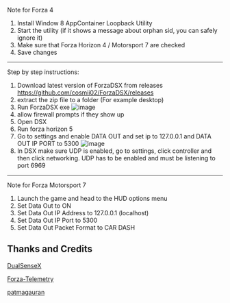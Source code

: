 Note for Forza 4
1. Install Window 8 AppContainer Loopback Utility
2. Start the utility (if it shows a message about orphan sid, you can safely ignore it)
3. Make sure that Forza Horizon 4 / Motorsport 7 are checked
4. Save changes

-----------------------------------------------------------------------------------------------------------------------------------------

Step by step instructions:
1. Download latest version of ForzaDSX from releases https://github.com/cosmii02/ForzaDSX/releases
2. extract the zip file to a folder (For example desktop)
3. Run ForzaDSX exe
![image](https://user-images.githubusercontent.com/27782168/183417053-33676d94-f137-454b-ad7b-78066f71f6d2.png)
4. allow firewall prompts if they show up
5. Open DSX
6. Run forza horizon 5
7. Go to settings and enable DATA OUT and set ip to 127.0.0.1 and DATA OUT IP PORT to 5300
![image](https://user-images.githubusercontent.com/27782168/183418210-145b6701-f1f7-4783-91ba-7a1893294601.png)
8. In DSX make sure UDP is enabled, go to settings, click controller and then click networking. UDP has to be enabled and must be listening to port 6969

-----------------------------------------------------------------------------------------------------------------------------------------
Note for Forza Motorsport 7
1. Launch the game and head to the HUD options menu
2. Set Data Out to ON
3. Set Data Out IP Address to 127.0.0.1 (localhost)
4. Set Data Out IP Port to 5300
5. Set Data Out Packet Format to CAR DASH










## Thanks and Credits

[DualSenseX](https://github.com/Paliverse/DualSenseX)

[Forza-Telemetry](https://github.com/austinbaccus/forza-telemetry/tree/main/ForzaCore)

[patmagauran](https://github.com/patmagauran)
